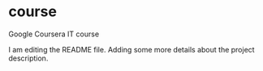 # course
Google Coursera IT course

I am editing the README file. Adding some more details about the project description.
